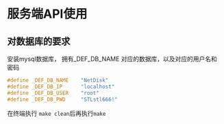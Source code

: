 # 服务端API使用

## 对数据库的要求

安装mysql数据库， 拥有_DEF_DB_NAME 对应的数据库，以及对应的用户名和密码

```c++
#define _DEF_DB_NAME    "NetDisk"
#define _DEF_DB_IP      "localhost"
#define _DEF_DB_USER    "root"
#define _DEF_DB_PWD     "STLstl666!"
```

在终端执行 `make clean`后再执行`make`

